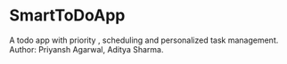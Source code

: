 # SmartToDoApp
A todo app with priority , scheduling and personalized task management.
<br>
Author: Priyansh Agarwal, Aditya Sharma.